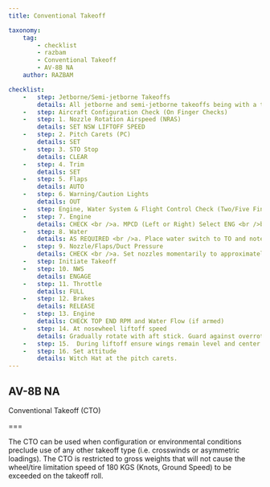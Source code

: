 ```yaml
---
title: Conventional Takeoff 

taxonomy:
    tag:
        - checklist
        - razbam
        - Conventional Takeoff 
        - AV-8B NA
    author: RAZBAM

checklist:
    -   step: Jetborne/Semi-jetborne Takeoffs 
        details: All jetborne and semi-jetborne takeoffs being with a takeoff procedure and end with an accelerating transition to wingborne flight. The transition point between the takeoff procedure and the accelerating transition procedure begins once the aircraft is off the ground, the wings are level and the vane is centered. At this point, attitude and AOA can be safely increased and the Accelerating Transition can begin. 
    -   step: Aircraft Configuration Check (On Finger Checks)          
    -   step: 1. Nozzle Rotation Airspeed (NRAS) 
        details: SET NSW LIFTOFF SPEED 
    -   step: 2. Pitch Carets (PC) 
        details: SET 
    -   step: 3. STO Stop 
        details: CLEAR
    -   step: 4. Trim 
        details: SET 
    -   step: 5. Flaps 
        details: AUTO
    -   step: 6. Warning/Caution Lights 
        details: OUT         
    -   step: Engine, Water System & Flight Control Check (Two/Five Finger Checks) 
    -   step: 7. Engine 
        details: CHECK <br />a. MPCD (Left or Right) Select ENG <br />b. Accelerate engine from idle to 60%  <br />c. Check acceleration time within limits 35 to 60%  in 2.4 – 3.1 seconds. <br />d. IGV’s 10 to 21o at 60% 
    -   step: 8. Water 
        details: AS REQUIRED <br />a. Place water switch to TO and note RPM rise.  <br />b. Reset RPM to top end of acceleration band.
    -   step: 9. Nozzle/Flaps/Duct Pressure 
        details: CHECK <br />a. Set nozzles momentarily to approximately 50o <br />b. Check flaps at approximately 25o  <br />c. Check duct pressure at approximately 45 PSI  <br />d. Place nozzles to 10o.        
    -   step: Initiate Takeoff 
    -   step: 10. NWS 
        details: ENGAGE 
    -   step: 11. Throttle 
        details: FULL 
    -   step: 12. Brakes 
        details: RELEASE
    -   step: 13. Engine 
        details: CHECK TOP END RPM and Water Flow (if armed) 
    -   step: 14. At nosewheel liftoff speed 
        details: Gradually rotate with aft stick. Guard against overrotation. 
    -   step: 15.  During liftoff ensure wings remain level and center the slideslip vane. 
    -   step: 16. Set attitude 
        details: Witch Hat at the pitch carets. 
---
```


## AV-8B NA 
Conventional Takeoff (CTO) 

===

The CTO can be used when configuration or environmental conditions preclude use of any other takeoff type (i.e. crosswinds or asymmetric loadings). The CTO is restricted to gross weights that will not cause the wheel/tire limitation speed of 180 KGS (Knots, Ground Speed) to be exceeded on the takeoff roll. 
 
